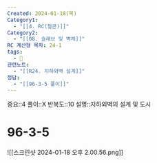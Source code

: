 ```yaml
---
Created: 2024-01-18(목)
Category1:
  - "[[4. RC(철콘)]]"
Category2:
  - "[[08. 슬래브 및 벽체]]"
RC 계산형 목차: 24-1
tags:
  - 🧮
관련노트:
  - "[[R24. 지하외벽 설계]]"
정답:
  - "[[96-3-5 풀이]]"
---
```

중요::4
풀이::X
반복도::10
설명::지하외벽의 설계 및 도시



#  96-3-5

![[스크린샷 2024-01-18 오후 2.00.56.png]]